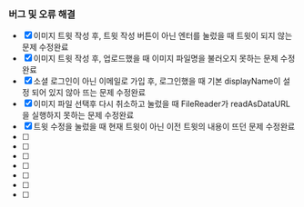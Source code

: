 ### 버그 및 오류 해결

- [x] 이미지 트윗 작성 후, 트윗 작성 버튼이 아닌 엔터를 눌렀을 때 트윗이 되지 않는 문제 수정완료
- [x] 이미지 트윗 작성 후, 업로드했을 때 이미지 파일명을 불러오지 못하는 문제 수정완료
- [x] 소셜 로그인이 아닌 이메일로 가입 후, 로그인했을 때 기본 displayName이 설정 되어 있지 않아 뜨는 문제 수정완료
- [x] 이미지 파일 선택후 다시 취소하고 눌렀을 때 FileReader가 readAsDataURL을 실행하지 못하는 문제 수정완료
- [x] 트윗 수정을 눌렀을 때 현재 트윗이 아닌 이전 트윗의 내용이 뜨던 문제 수정완료
- [ ]
- [ ]
- [ ]
- [ ]
- [ ]
- [ ]
- [ ]
